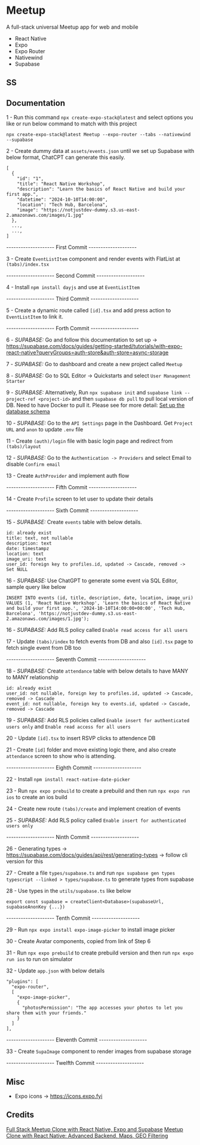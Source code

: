 # Meetup

A full-stack universal Meetup app for web and mobile

- React Native
- Expo
- Expo Router
- Nativewind
- Supabase

## SS

## Documentation

1 - Run this command `npx create-expo-stack@latest` and select options you like or run below command to match with this project

`npx create-expo-stack@latest Meetup --expo-router --tabs --nativewind --supabase`

2 - Create dummy data at `assets/events.json` until we set up Supabase with below format, ChatCPT can generate this easily.

```
[
  {
    "id": "1",
    "title": "React Native Workshop",
    "description": "Learn the basics of React Native and build your first app.",
    "datetime": "2024-10-10T14:00:00",
    "location": "Tech Hub, Barcelona",
    "image": "https://notjustdev-dummy.s3.us-east-2.amazonaws.com/images/1.jpg"
  },
  ...,
  ...,
]
```

-------------------- First Commit --------------------

3 - Create `EventListItem` component and render events with FlatList at `(tabs)/index.tsx`

-------------------- Second Commit --------------------

4 - Install `npm install dayjs` and use at `EventListItem`

-------------------- Third Commit --------------------

5 - Create a dynamic route called `[id].tsx` and add press action to `EventListItem` to link it.

-------------------- Forth Commit --------------------

6 - _SUPABASE:_ Go and follow this documentation to set up -> https://supabase.com/docs/guides/getting-started/tutorials/with-expo-react-native?queryGroups=auth-store&auth-store=async-storage

7 - _SUPABASE:_ Go to dashboard and create a new project called `Meetup`

8 - _SUPABASE:_ Go to SQL Editor -> Quickstarts and select `User Management Starter`

9 - _SUPABASE:_ Alternatively, Run `npx supabase init` and `supabase link --project-ref <project-id>` and then `supabase db pull` to pull local version of DB. Need to have Docker to pull it. Please see for more detail: [Set up the database schema](https://supabase.com/docs/guides/getting-started/tutorials/with-expo-react-native?queryGroups=auth-store&auth-store=async-storage#set-up-the-database-schema)

10 - _SUPABASE:_ Go to the `API Settings` page in the Dashboard. Get `Project URL` and `anon` to update `.env` file

11 - Create `(auth)/login` file with basic login page and redirect from `(tabs)/layout`

12 - _SUPABASE:_ Go to the `Authentication -> Providers` and select Email to disable `Confirm email`

13 - Create `AuthProvider` and implement auth flow

-------------------- Fifth Commit --------------------

14 - Create `Profile` screen to let user to update their details

-------------------- Sixth Commit --------------------

15 - _SUPABASE:_ Create `events` table with below details.

```
id: already exist
title: text, not nullable
description: text
date: timestampz
location: text
image_uri: text
user_id: foreign key to profiles.id, updated -> Cascade, removed -> Set NULL
```

16 - _SUPABASE:_ Use ChatGPT to generate some event via SQL Editor, sample query like below

```
INSERT INTO events (id, title, description, date, location, image_uri) VALUES (1, 'React Native Workshop', 'Learn the basics of React Native and build your first app.', '2024-10-10T14:00:00+00:00', 'Tech Hub, Barcelona', 'https://notjustdev-dummy.s3.us-east-2.amazonaws.com/images/1.jpg');
```

16 - _SUPABASE:_ Add RLS policy called `Enable read access for all users`

17 - Update `(tabs)/index` to fetch events from DB and also `[id].tsx` page to fetch single event from DB too

-------------------- Seventh Commit --------------------

18 - _SUPABASE:_ Create `attendance` table with below details to have MANY to MANY relationship

```
id: already exist
user_id: not nullable, foreign key to profiles.id, updated -> Cascade, removed -> Cascade
event_id: not nullable, foreign key to events.id, updated -> Cascade, removed -> Cascade
```

19 - _SUPABASE:_ Add RLS policies called `Enable insert for authenticated users only` and `Enable read access for all users`

20 - Update `[id].tsx` to insert RSVP clicks to attendence DB

21 - Create `[id]` folder and move existing logic there, and also create `attendance` screen to show who is attending.

-------------------- Eighth Commit --------------------

22 - Install `npm install react-native-date-picker`

23 - Run `npx expo prebuild` to create a prebuild and then run `npx expo run ios` to create an ios build

24 - Create new route `(tabs)/create` and implement creation of events

25 - _SUPABASE:_ Add RLS policy called `Enable insert for authenticated users only`

-------------------- Ninth Commit --------------------

26 - Generating types -> https://supabase.com/docs/guides/api/rest/generating-types -> follow cli version for this

27 - Create a file `types/supabase.ts` and run `npx supabase gen types typescript --linked > types/supabase.ts` to generate types from supabase

28 - Use types in the `utils/supabase.ts` like below

```
export const supabase = createClient<Database>(supabaseUrl, supabaseAnonKey {...})
```

-------------------- Tenth Commit --------------------

29 - Run `npx expo install expo-image-picker` to install image picker

30 - Create Avatar components, copied from link of Step 6

31 - Run `npx expo prebuild` to create prebuild version and then run `npx expo run ios` to run on simulator

32 - Update `app.json` with below details

```
"plugins": [
  "expo-router",
  [
    "expo-image-picker",
    {
      "photosPermission": "The app accesses your photos to let you share them with your friends."
    }
  ]
],
```

-------------------- Eleventh Commit --------------------

33 - Create `SupaImage` component to render images from supabase storage

-------------------- Twelfth Commit --------------------

## Misc

- Expo icons -> https://icons.expo.fyi

## Credits

[Full Stack Meetup Clone with React Native, Expo and Supabase](https://www.youtube.com/watch?v=amM52EADmRY)
[Meetup Clone with React Native: Advanced Backend, Maps, GEO Filtering](https://www.youtube.com/watch?v=R2L5x8i3FJI)
